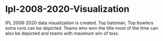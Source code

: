 # Ipl-2008-2020-Visualization
IPL 2008-2020 data visualization is created.
Top batsman, Top bowlers extra runs can be depicted.
Teams who won the title most of the time can also be depicted and teams with maximum win of toss.
